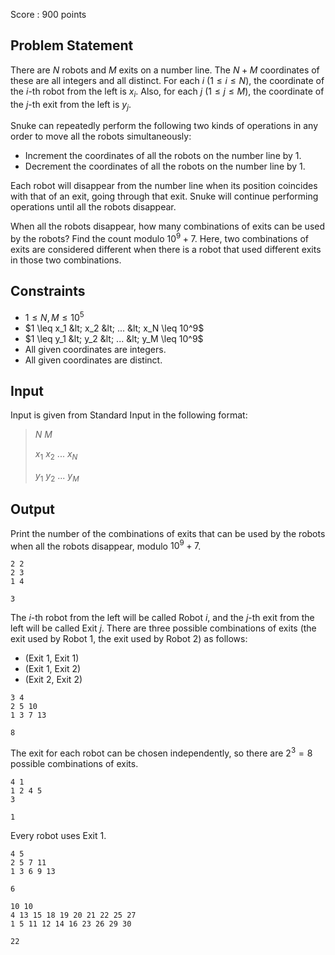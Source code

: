 Score : $900$ points

## Problem Statement

There are $N$ robots and $M$ exits on a number line.
The $N + M$ coordinates of these are all integers and all distinct.
For each $i$ ($1 \leq i \leq N$), the coordinate of the $i$-th robot from the left is $x_i$.
Also, for each $j$ ($1 \leq j \leq M$), the coordinate of the $j$-th exit from the left is $y_j$.

Snuke can repeatedly perform the following two kinds of operations in any order to move all the robots simultaneously:

- Increment the coordinates of all the robots on the number line by $1$.
- Decrement the coordinates of all the robots on the number line by $1$.

Each robot will disappear from the number line when its position coincides with that of an exit, going through that exit.
Snuke will continue performing operations until all the robots disappear.

When all the robots disappear, how many combinations of exits can be used by the robots?
Find the count modulo $10^9 + 7$.
Here, two combinations of exits are considered different when there is a robot that used different exits in those two combinations.

## Constraints

- $1 \leq N, M \leq 10^5$
- $1 \leq x_1 &lt; x_2 &lt; ... &lt; x_N \leq 10^9$
- $1 \leq y_1 &lt; y_2 &lt; ... &lt; y_M \leq 10^9$
- All given coordinates are integers.
- All given coordinates are distinct.

## Input

Input is given from Standard Input in the following format:

> $N$ $M$
> 
> $x_1$ $x_2$ $...$ $x_N$
> 
> $y_1$ $y_2$ $...$ $y_M$

## Output

Print the number of the combinations of exits that can be used by the robots when all the robots disappear, modulo $10^9 + 7$.

```input1
2 2
2 3
1 4
```

```output1
3
```

The $i$-th robot from the left will be called Robot $i$, and the $j$-th exit from the left will be called Exit $j$.
There are three possible combinations of exits (the exit used by Robot $1$, the exit used by Robot $2$) as follows:

- $($Exit $1$$,$ Exit $1$$)$
- $($Exit $1$$,$ Exit $2$$)$
- $($Exit $2$$,$ Exit $2$$)$

```input2
3 4
2 5 10
1 3 7 13
```

```output2
8
```

The exit for each robot can be chosen independently, so there are $2^3 = 8$ possible combinations of exits.

```input3
4 1
1 2 4 5
3
```

```output3
1
```

Every robot uses Exit $1$.

```input4
4 5
2 5 7 11
1 3 6 9 13
```

```output4
6
```

```input5
10 10
4 13 15 18 19 20 21 22 25 27
1 5 11 12 14 16 23 26 29 30
```

```output5
22
```